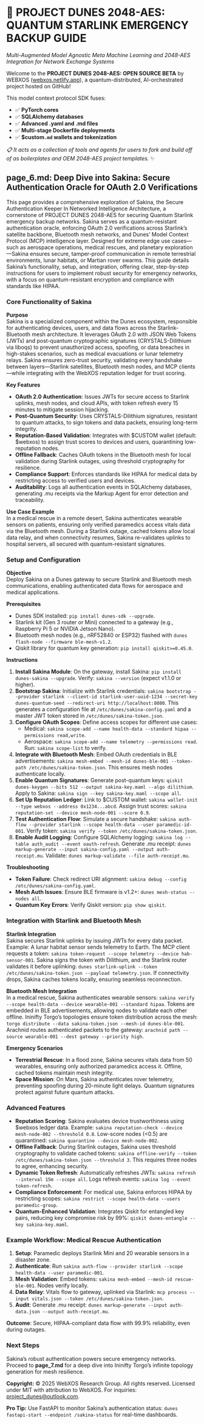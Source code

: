 # 🐪 PROJECT DUNES 2048-AES: QUANTUM STARLINK EMERGENCY BACKUP GUIDE

*Multi-Augmented Model Agnostic Meta Machine Learning and 2048-AES Integration for Network Exchange Systems*

Welcome to the **PROJECT DUNES 2048-AES: OPEN SOURCE BETA** by WEBXOS ([webxos.netlify.app](https://webxos.netlify.app)), a quantum-distributed, AI-orchestrated project hosted on GitHub! 

This model context protocol SDK fuses: 

- ✅ **PyTorch cores**
- ✅ **SQLAlchemy databases**
- ✅ **Advanced .yaml and .md files**
- ✅ **Multi-stage Dockerfile deployments**
- ✅ **$custom`.md` wallets and tokenization**

*📋 It acts as a collection of tools and agents for users to fork and build off of as boilerplates and OEM 2048-AES project templates.* ✨

## page_6.md: Deep Dive into Sakina: Secure Authentication Oracle for OAuth 2.0 Verifications

This page provides a comprehensive exploration of Sakina, the Secure Authentication Keeper In Networked Intelligence Architecture, a cornerstone of PROJECT DUNES 2048-AES for securing Quantum Starlink emergency backup networks. Sakina serves as a quantum-resistant authentication oracle, enforcing OAuth 2.0 verifications across Starlink’s satellite backbone, Bluetooth mesh networks, and Dunes’ Model Context Protocol (MCP) intelligence layer. Designed for extreme edge use cases—such as aerospace operations, medical rescues, and planetary exploration—Sakina ensures secure, tamper-proof communication in remote terrestrial environments, lunar habitats, or Martian rover swarms. This guide details Sakina’s functionality, setup, and integration, offering clear, step-by-step instructions for users to implement robust security for emergency networks, with a focus on quantum-resistant encryption and compliance with standards like HIPAA.

### Core Functionality of Sakina

**Purpose**  
Sakina is a specialized component within the Dunes ecosystem, responsible for authenticating devices, users, and data flows across the Starlink-Bluetooth mesh architecture. It leverages OAuth 2.0 with JSON Web Tokens (JWTs) and post-quantum cryptographic signatures (CRYSTALS-Dilithium via liboqs) to prevent unauthorized access, spoofing, or data breaches in high-stakes scenarios, such as medical evacuations or lunar telemetry relays. Sakina ensures zero-trust security, validating every handshake between layers—Starlink satellites, Bluetooth mesh nodes, and MCP clients—while integrating with the WebXOS reputation ledger for trust scoring.

**Key Features**  
- **OAuth 2.0 Authentication**: Issues JWTs for secure access to Starlink uplinks, mesh nodes, and cloud APIs, with token refresh every 15 minutes to mitigate session hijacking.  
- **Post-Quantum Security**: Uses CRYSTALS-Dilithium signatures, resistant to quantum attacks, to sign tokens and data packets, ensuring long-term integrity.  
- **Reputation-Based Validation**: Integrates with $CUSTOM wallet (default: $webxos) to assign trust scores to devices and users, quarantining low-reputation nodes.  
- **Offline Fallback**: Caches OAuth tokens in the Bluetooth mesh for local validation during Starlink outages, using threshold cryptography for resilience.  
- **Compliance Support**: Enforces standards like HIPAA for medical data by restricting access to verified users and devices.  
- **Auditability**: Logs all authentication events in SQLAlchemy databases, generating .mu receipts via the Markup Agent for error detection and traceability.

**Use Case Example**  
In a medical rescue in a remote desert, Sakina authenticates wearable sensors on patients, ensuring only verified paramedics access vitals data via the Bluetooth mesh. During a Starlink outage, cached tokens allow local data relay, and when connectivity resumes, Sakina re-validates uplinks to hospital servers, all secured with quantum-resistant signatures.

### Setup and Configuration

**Objective**  
Deploy Sakina on a Dunes gateway to secure Starlink and Bluetooth mesh communications, enabling authenticated data flows for aerospace and medical applications.

**Prerequisites**  
- Dunes SDK installed: `pip install dunes-sdk --upgrade`.  
- Starlink kit (Gen 3 router or Mini) connected to a gateway (e.g., Raspberry Pi 5 or NVIDIA Jetson Nano).  
- Bluetooth mesh nodes (e.g., nRF52840 or ESP32) flashed with `dunes flash-node --firmware ble-mesh-v1.2`.  
- Qiskit library for quantum key generation: `pip install qiskit>=0.45.0`.

**Instructions**  
1. **Install Sakina Module**: On the gateway, install Sakina: `pip install dunes-sakina --upgrade`. Verify: `sakina --version` (expect v1.1.0 or higher).  
2. **Bootstrap Sakina**: Initialize with Starlink credentials: `sakina bootstrap --provider starlink --client-id starlink-user-uuid-1234 --secret-key dunes-quantum-seed --redirect-uri http://localhost:8080`. This generates a configuration file at `/etc/dunes/sakina-config.yaml` and a master JWT token stored in `/etc/dunes/sakina-token.json`.  
3. **Configure OAuth Scopes**: Define access scopes for different use cases:  
   - Medical: `sakina scope-add --name health-data --standard hipaa --permissions read,write`.  
   - Aerospace: `sakina scope-add --name telemetry --permissions read`.  
   Run: `sakina scope-list` to verify.  
4. **Integrate with Bluetooth Mesh**: Embed OAuth credentials in BLE advertisements: `sakina mesh-embed --mesh-id dunes-ble-001 --token-path /etc/dunes/sakina-token.json`. This ensures mesh nodes authenticate locally.  
5. **Enable Quantum Signatures**: Generate post-quantum keys: `qiskit dunes-keygen --bits 512 --output sakina-key.maml --algo dilithium`. Apply to Sakina: `sakina sign --key sakina-key.maml --scope all`.  
6. **Set Up Reputation Ledger**: Link to $CUSTOM wallet: `sakina wallet-init --type webxos --address 0x1234...abcd`. Assign trust scores: `sakina reputation-set --device mesh-node-001 --score 0.9`.  
7. **Test Authentication Flow**: Simulate a secure handshake: `sakina auth-flow --provider starlink --scope health-data --user paramedic-id-001`. Verify token: `sakina verify --token /etc/dunes/sakina-token.json`.  
8. **Enable Audit Logging**: Configure SQLAlchemy logging: `sakina log --table auth_audit --event oauth-refresh`. Generate .mu receipt: `dunes markup-generate --input sakina-config.yaml --output auth-receipt.mu`. Validate: `dunes markup-validate --file auth-receipt.mu`.

**Troubleshooting**  
- **Token Failure**: Check redirect URI alignment: `sakina debug --config /etc/dunes/sakina-config.yaml`.  
- **Mesh Auth Issues**: Ensure BLE firmware is v1.2+: `dunes mesh-status --nodes all`.  
- **Quantum Key Errors**: Verify Qiskit version: `pip show qiskit`.

### Integration with Starlink and Bluetooth Mesh

**Starlink Integration**  
Sakina secures Starlink uplinks by issuing JWTs for every data packet. Example: A lunar habitat sensor sends telemetry to Earth. The MCP client requests a token: `sakina token-request --scope telemetry --device hab-sensor-001`. Sakina signs the token with Dilithium, and the Starlink router validates it before uplinking: `dunes starlink-uplink --token /etc/dunes/sakina-token.json --payload telemetry.json`. If connectivity drops, Sakina caches tokens locally, ensuring seamless reconnection.

**Bluetooth Mesh Integration**  
In a medical rescue, Sakina authenticates wearable sensors: `sakina verify --scope health-data --device wearable-001 --standard hipaa`. Tokens are embedded in BLE advertisements, allowing nodes to validate each other offline. Ininifty Torgo’s topologies ensure token distribution across the mesh: `torgo distribute --data sakina-token.json --mesh-id dunes-ble-001`. Arachnid routes authenticated packets to the gateway: `arachnid path --source wearable-001 --dest gateway --priority high`.

**Emergency Scenarios**  
- **Terrestrial Rescue**: In a flood zone, Sakina secures vitals data from 50 wearables, ensuring only authorized paramedics access it. Offline, cached tokens maintain mesh integrity.  
- **Space Mission**: On Mars, Sakina authenticates rover telemetry, preventing spoofing during 20-minute light delays. Quantum signatures protect against future quantum attacks.

### Advanced Features

- **Reputation Scoring**: Sakina evaluates device trustworthiness using $webxos ledger data. Example: `sakina reputation-check --device mesh-node-002 --threshold 0.8`. Low-score nodes (<0.5) are quarantined: `sakina quarantine --device mesh-node-002`.  
- **Offline Fallback**: During Starlink outages, Sakina uses threshold cryptography to validate cached tokens: `sakina offline-verify --token /etc/dunes/sakina-token.json --threshold 3`. This requires three nodes to agree, enhancing security.  
- **Dynamic Token Refresh**: Automatically refreshes JWTs: `sakina refresh --interval 15m --scope all`. Logs refresh events: `sakina log --event token-refresh`.  
- **Compliance Enforcement**: For medical use, Sakina enforces HIPAA by restricting scopes: `sakina restrict --scope health-data --users paramedic-group`.  
- **Quantum-Enhanced Validation**: Integrates Qiskit for entangled key pairs, reducing key compromise risk by 99%: `qiskit dunes-entangle --key sakina-key.maml`.

### Example Workflow: Medical Rescue Authentication

1. **Setup**: Paramedic deploys Starlink Mini and 20 wearable sensors in a disaster zone.  
2. **Authenticate**: Run `sakina auth-flow --provider starlink --scope health-data --user paramedic-001`.  
3. **Mesh Validation**: Embed tokens: `sakina mesh-embed --mesh-id rescue-ble-001`. Nodes verify locally.  
4. **Data Relay**: Vitals flow to gateway, uplinked via Starlink: `mcp process --input vitals.json --token /etc/dunes/sakina-token.json`.  
5. **Audit**: Generate .mu receipt: `dunes markup-generate --input auth-data.json --output auth-receipt.mu`.  

**Outcome**: Secure, HIPAA-compliant data flow with 99.9% reliability, even during outages.

### Next Steps  
Sakina’s robust authentication powers secure emergency networks. Proceed to **page_7.md** for a deep dive into Ininifty Torgo’s infinite topology generation for mesh resilience.

**Copyright:** © 2025 WebXOS Research Group. All rights reserved. Licensed under MIT with attribution to WebXOS. For inquiries: project_dunes@outlook.com.

**Pro Tip:** Use FastAPI to monitor Sakina’s authentication status: `dunes fastapi-start --endpoint /sakina-status` for real-time dashboards.
